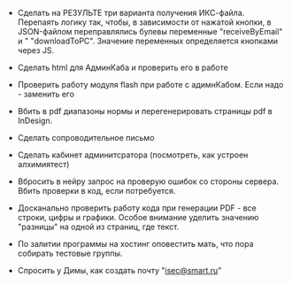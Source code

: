 - Сделать на РЕЗУЛЬТЕ три варианта получения ИКС-файла. Перепаять логику так, чтобы, в зависимости от нажатой кнопки, в JSON-файлом переправлялись булевы переменные "receiveByEmail" и " "downloadToPC". Значение переменных определяется кнопками через JS.

- Сделать html для АдминКаба и проверить его в работе

- Проверить работу модуля flash при работе с адимнКабом. Если надо - заменить его




- Вбить в pdf диапазоны нормы и перегенерировать страницы pdf в InDesign.

- Сделать сопроводительное письмо



- Сделать кабинет админитсратора (посмотреть, как устроен алхимиятест)

- Вбросить в нейру запрос на проверую ошибок со стороны сервера. Вбить проверки в код, если потребуется.

- Досканально проверить работу кода при генерации PDF - все строки, цифры и графики. Особое внимание уделить значению "разницы" на одной из страниц, где текст.

- По залитии программы на хостинг оповестить мать, что пора собирать тестовые группы.

- Спросить у Димы, как создать почту "isec@smart.ru"
